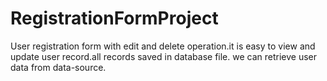 # RegistrationFormProject
User registration form with edit and delete operation.it is easy to view and update user record.all records saved  in database file. we can retrieve user data from data-source.
